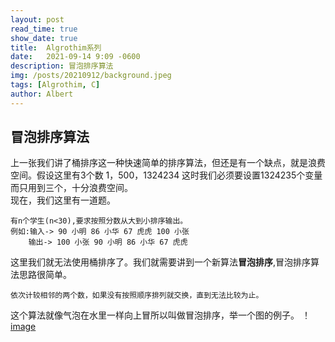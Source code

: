 ```yaml
---
layout: post
read_time: true
show_date: true
title:  Algrothim系列
date:   2021-09-14 9:09 -0600
description: 冒泡排序算法
img: /posts/20210912/background.jpeg
tags: [Algrothim, C]
author: Albert
---
```

## 冒泡排序算法
上一张我们讲了桶排序这一种快速简单的排序算法，但还是有一个缺点，就是浪费空间。假设这里有3个数 1，500，1324234 这时我们必须要设置1324235个变量而只用到三个，十分浪费空间。  
现在，我们这里有一道题。  
```
有n个学生(n<30),要求按照分数从大到小排序输出。
例如:输入-> 90 小明 86 小华 67 虎虎 100 小张
    输出-> 100 小张 90 小明 86 小华 67 虎虎
```
这里我们就无法使用桶排序了。我们就需要讲到一个新算法**冒泡排序**,冒泡排序算法思路很简单。
```
依次计较相邻的两个数，如果没有按照顺序排列就交换，直到无法比较为止。
```
这个算法就像气泡在水里一样向上冒所以叫做冒泡排序，举一个图的例子。
！[image]()